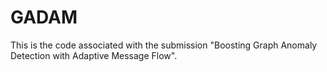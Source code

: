 # GADAM
This is the code associated with the submission "Boosting Graph Anomaly Detection with Adaptive Message Flow".
